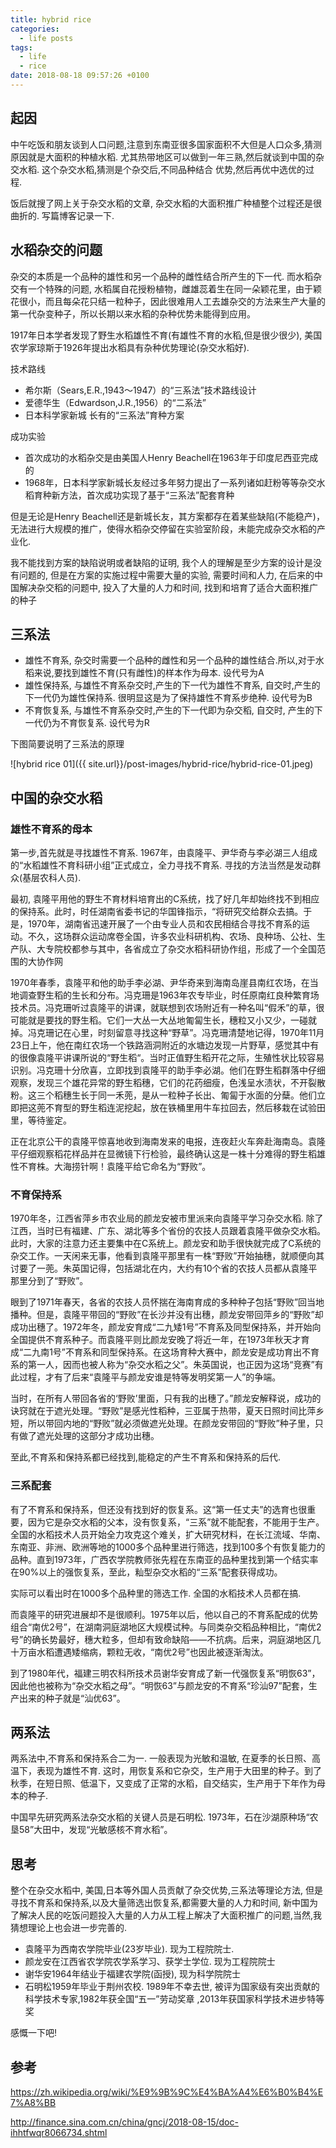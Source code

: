 ```yaml
---
title: hybrid rice
categories:
  - life posts
tags:
  - life
  - rice
date: 2018-08-18 09:57:26 +0100
---
```


## 起因

中午吃饭和朋友谈到人口问题,注意到东南亚很多国家面积不大但是人口众多,猜测原因就是大面积的种植水稻.
尤其热带地区可以做到一年三熟,然后就谈到中国的杂交水稻. 这个杂交水稻,猜测是个杂交后,不同品种结合
优势,然后再优中选优的过程.

饭后就搜了网上关于杂交水稻的文章,  杂交水稻的大面积推广种植整个过程还是很曲折的. 写篇博客记录一下.

## 水稻杂交的问题

杂交的本质是一个品种的雄性和另一个品种的雌性结合所产生的下一代. 而水稻杂交有一个特殊的问题, 水稻属自花授粉植物，雌雄蕊着生在同一朵颖花里，由于颖花很小，而且每朵花只结一粒种子，因此很难用人工去雄杂交的方法来生产大量的第一代杂变种子，所以长期以来水稻的杂种优势未能得到应用。

1917年日本学者发现了野生水稻雄性不育(有雄性不育的水稻,但是很少很少), 美国农学家琼斯于1926年提出水稻具有杂种优势理论(杂交水稻好).

技术路线
* 希尔斯（Sears,E.R.,1943～1947）的“三系法”技术路线设计
* 爱德华生（Edwardson,J.R.,1956）的“二系法”
* 日本科学家新城 长有的“三系法”育种方案

成功实验
* 首次成功的水稻杂交是由美国人Henry Beachell在1963年于印度尼西亚完成的
* 1968年，日本科学家新城长友经过多年努力提出了一系列诸如赶粉等等杂交水稻育种新方法，首次成功实现了基于“三系法”配套育种

但是无论是Henry Beachell还是新城长友，其方案都存在着某些缺陷(不能稳产)，无法进行大规模的推广，使得水稻杂交停留在实验室阶段，未能完成杂交水稻的产业化.

我不能找到方案的缺陷说明或者缺陷的证明,  我个人的理解是至少方案的设计是没有问题的, 但是在方案的实施过程中需要大量的实验, 需要时间和人力, 在后来的中国解决杂交稻的问题中, 投入了大量的人力和时间, 找到和培育了适合大面积推广的种子

## 三系法

* 雄性不育系, 杂交时需要一个品种的雌性和另一个品种的雄性结合.所以,对于水稻来说,要找到雄性不育(只有雌性)的样本作为母本. 设代号为A
* 雄性保持系, 与雄性不育系杂交时,产生的下一代为雄性不育系, 自交时,产生的下一代仍为雄性保持系. 很明显这是为了保持雄性不育系步绝种. 设代号为B
* 不育恢复系, 与雄性不育系杂交时,产生的下一代即为杂交稻, 自交时, 产生的下一代仍为不育恢复系. 设代号为R

下图简要说明了三系法的原理

![hybrid rice 01]({{ site.url}}/post-images/hybrid-rice/hybrid-rice-01.jpeg)

## 中国的杂交水稻

### 雄性不育系的母本

第一步,首先就是寻找雄性不育系. 1967年，由袁隆平、尹华奇与李必湖三人组成的“水稻雄性不育科研小组”正式成立，全力寻找不育系. 寻找的方法当然是发动群众(基层农科人员).

最初, 袁隆平用他的野生不育材料培育出的C系统，找了好几年却始终找不到相应的保持系。此时，时任湖南省委书记的华国锋指示，“将研究交给群众去搞。于是，1970年，湖南省迅速开展了一个由专业人员和农民相结合寻找不育系的运动。不久，这场群众运动席卷全国，许多农业科研机构、农场、良种场、公社、生产队、大专院校都参与其中，各省成立了杂交水稻科研协作组，形成了一个全国范围的大协作网

1970年春季，袁隆平和他的助手李必湖、尹华奇来到海南岛崖县南红农场，在当地调查野生稻的生长和分布。冯克珊是1963年农专毕业，时任原南红良种繁育场技术员。冯克珊听过袁隆平的讲课，就联想到农场附近有一种名叫“假禾”的草，很可能就是要找的野生稻。它们一大丛一大丛地匍匐生长，穗粒又小又少，一碰就掉。冯克珊记在心里，时刻留意寻找这种“野草”。冯克珊清楚地记得，1970年11月23日上午，他在南红农场一个铁路涵洞附近的水塘边发现一片野草，感觉其中有的很像袁隆平讲课所说的“野生稻“。当时正值野生稻开花之际，生殖性状比较容易识别。冯克珊十分欣喜，立即找到袁隆平的助手李必湖。他们在野生稻群落中仔细观察，发现三个雄花异常的野生稻穗，它们的花药细瘦，色浅呈水渍状，不开裂散粉。这三个稻穗生长于同一禾蔸，是从一粒种子长出、匍匐于水面的分蘖。他们立即把这蔸不育型的野生稻连泥挖起，放在铁桶里用牛车拉回去，然后移栽在试验田里，等待鉴定。

正在北京公干的袁隆平惊喜地收到海南发来的电报，连夜赶火车奔赴海南岛。袁隆平仔细观察稻花样品并在显微镜下行检验，最终确认这是一株十分难得的野生稻雄性不育株。大海捞针啊！袁隆平给它命名为“野败”。

### 不育保持系

1970年冬，江西省萍乡市农业局的颜龙安被市里派来向袁隆平学习杂交水稻. 除了江西，当时已有福建、广东、湖北等多个省份的农技人员跟着袁隆平做杂交水稻。此时，大家的注意力还主要集中在C系统上。颜龙安和助手很快就完成了C系统的杂交工作。一天闲来无事，他看到袁隆平那里有一株“野败”开始抽穗，就顺便向其讨要了一蔸。朱英国记得，包括湖北在内，大约有10个省的农技人员都从袁隆平那里分到了“野败”。

眼到了1971年春天，各省的农技人员怀揣在海南育成的多种种子包括“野败”回当地播种。但是，袁隆平带回的“野败”在长沙并没有出穗，颜龙安带回萍乡的“野败”却成功出穗了。1972年冬，颜龙安育成“二九矮1号”不育系及同型保持系，并开始向全国提供不育系种子。而袁隆平则比颜龙安晚了将近一年，在1973年秋天才育成“二九南1号”不育系和同型保持系。在这场育种大赛中，颜龙安是成功育出不育系的第一人，因而也被人称为“杂交水稻之父”。朱英国说，也正因为这场“竞赛”有此过程，才有了后来“袁隆平与颜龙安谁是特等发明奖第一人”的争端。

当时，在所有人带回各省的‘野败’里面，只有我的出穗了。”颜龙安解释说，成功的诀窍就在于遮光处理。“野败”是感光性稻种，三亚属于热带，夏天日照时间比萍乡短，所以带回内地的“野败”就必须做遮光处理。在颜龙安带回的“野败”种子里，只有做了遮光处理的这部分才成功出穗。

至此,不育系和保持系都已经找到,能稳定的产生不育系和保持系的后代.

### 三系配套

有了不育系和保持系，但还没有找到好的恢复系。这“第一任丈夫”的选育也很重要，因为它是杂交水稻的父本，没有恢复系，“三系”就不能配套，不能用于生产。全国的水稻技术人员开始全力攻克这个难关，扩大研究材料，在长江流域、华南、东南亚、非洲、欧洲等地的1000多个品种里进行筛选，找到100多个有恢复能力的品种。直到1973年，广西农学院教师张先程在东南亚的品种里找到第一个结实率在90%以上的强恢复系，至此，籼型杂交水稻的“三系”配套获得成功。

实际可以看出时在1000多个品种里的筛选工作. 全国的水稻技术人员都在搞.

而袁隆平的研究进展却不是很顺利。1975年以后，他以自己的不育系配成的优势组合“南优2号”，在湖南洞庭湖地区大规模试种。与同类杂交稻品种相比，“南优2号”的确长势最好，穗大粒多，但却有致命缺陷——不抗病。后来，洞庭湖地区几十万亩水稻遭遇矮缩病，颗粒无收，“南优2号”也因此被逐渐淘汰。

到了1980年代，福建三明农科所技术员谢华安育成了新一代强恢复系“明恢63”，因此他也被称为“杂交水稻之母”。“明恢63”与颜龙安的不育系“珍汕97”配套，生产出来的种子就是“汕优63”。

## 两系法

两系法中,不育系和保持系合二为一. 一般表现为光敏和温敏, 在夏季的长日照、高温下，表现为雄性不育. 这时，用恢复系和它杂交，生产用于大田里的种子。到了秋季，在短日照、低温下，又变成了正常的水稻，自交结实，生产用于下年作为母本的种子.

中国早先研究两系法杂交水稻的关键人员是石明松. 1973年，石在沙湖原种场“农垦58”大田中，发现“光敏感核不育水稻”。

## 思考

整个在杂交水稻中, 美国,日本等外国人员贡献了杂交优势,三系法等理论方法, 但是寻找不育系和保持系,以及大量筛选出恢复系,都需要大量的人力和时间, 新中国为了解决人民的吃饭问题投入大量的人力从工程上解决了大面积推广的问题,当然,我猜想理论上也会进一步完善的.

* 袁隆平为西南农学院毕业(23岁毕业). 现为工程院院士.
* 颜龙安在江西省农学院农学系学习、获学士学位. 现为工程院院士
* 谢华安1964年结业于福建农学院(函授), 现为科学院院士
* 石明松1959年毕业于荆州农校. 1989年不幸去世, 被评为国家级有突出贡献的科学技术专家,1982年获全国“五一”劳动奖章 ,2013年获国家科学技术进步特等奖

感慨一下吧!

## 参考

https://zh.wikipedia.org/wiki/%E9%9B%9C%E4%BA%A4%E6%B0%B4%E7%A8%BB

http://finance.sina.com.cn/china/gncj/2018-08-15/doc-ihhtfwqr8066734.shtml
